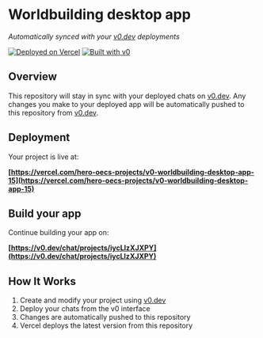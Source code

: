# Worldbuilding desktop app

*Automatically synced with your [v0.dev](https://v0.dev) deployments*

[![Deployed on Vercel](https://img.shields.io/badge/Deployed%20on-Vercel-black?style=for-the-badge&logo=vercel)](https://vercel.com/hero-oecs-projects/v0-worldbuilding-desktop-app-15)
[![Built with v0](https://img.shields.io/badge/Built%20with-v0.dev-black?style=for-the-badge)](https://v0.dev/chat/projects/iycLlzXJXPY)

## Overview

This repository will stay in sync with your deployed chats on [v0.dev](https://v0.dev).
Any changes you make to your deployed app will be automatically pushed to this repository from [v0.dev](https://v0.dev).

## Deployment

Your project is live at:

**[https://vercel.com/hero-oecs-projects/v0-worldbuilding-desktop-app-15](https://vercel.com/hero-oecs-projects/v0-worldbuilding-desktop-app-15)**

## Build your app

Continue building your app on:

**[https://v0.dev/chat/projects/iycLlzXJXPY](https://v0.dev/chat/projects/iycLlzXJXPY)**

## How It Works

1. Create and modify your project using [v0.dev](https://v0.dev)
2. Deploy your chats from the v0 interface
3. Changes are automatically pushed to this repository
4. Vercel deploys the latest version from this repository
